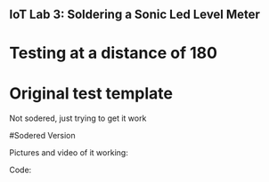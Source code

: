## IoT Lab 3: Soldering a Sonic Led Level Meter
# Testing at a distance of 180

# Original test template
Not sodered, just trying to get it work



#Sodered Version

  Pictures and video of it working:
    


    
  Code:
    

